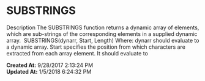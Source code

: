 # SUBSTRINGS

Description The SUBSTRINGS function returns a dynamic array of elements, which are sub-strings of the corresponding elements in a supplied dynamic array.  SUBSTRINGS(dynarr, Start, Length) Where: dynarr should evaluate to a dynamic array. Start specifies the position from which characters are extracted from each array element. It should evaluate to   

**Created At:** 9/28/2017 2:13:24 PM  
**Updated At:** 1/5/2018 6:24:32 PM  

